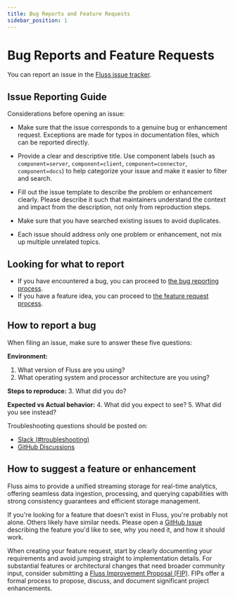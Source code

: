 ```yaml
---
title: Bug Reports and Feature Requests
sidebar_position: 1
---
```


# Bug Reports and Feature Requests

You can report an issue in the [Fluss issue tracker](https://github.com/apache/fluss/issues).

## Issue Reporting Guide

Considerations before opening an issue:

- Make sure that the issue corresponds to a genuine bug or enhancement request. Exceptions are made for typos in documentation files, which can be reported directly.

- Provide a clear and descriptive title. Use component labels (such as `component=server`, `component=client`, `component=connector`, `component=docs`) to help categorize your issue and make it easier to filter and search.

- Fill out the issue template to describe the problem or enhancement clearly. Please describe it such that maintainers understand the context and impact from the description, not only from reproduction steps.

- Make sure that you have searched existing issues to avoid duplicates.

- Each issue should address only one problem or enhancement, not mix up multiple unrelated topics.

## Looking for what to report

- If you have encountered a bug, you can proceed to [the bug reporting process](https://github.com/apache/fluss/issues/new?template=bug.yml).
- If you have a feature idea, you can proceed to [the feature request process](https://github.com/apache/fluss/issues/new?template=feature.yml).

## How to report a bug

When filing an issue, make sure to answer these five questions:

**Environment:**
1. What version of Fluss are you using?
2. What operating system and processor architecture are you using?

**Steps to reproduce:**
3. What did you do?

**Expected vs Actual behavior:**
4. What did you expect to see?
5. What did you see instead?

Troubleshooting questions should be posted on:
* [Slack (#troubleshooting)](https://join.slack.com/t/apache-fluss/shared_invite/zt-33wlna581-QAooAiCmnYboJS8D_JUcYw)
* [GitHub Discussions](https://github.com/apache/fluss/discussions)

## How to suggest a feature or enhancement

Fluss aims to provide a unified streaming storage for real-time analytics, offering seamless data ingestion, processing, and querying capabilities with strong consistency guarantees and efficient storage management.

If you're looking for a feature that doesn't exist in Fluss, you're probably not alone. Others likely have similar needs. Please open a [GitHub Issue](https://github.com/apache/fluss/issues/new) describing the feature you'd like to see, why you need it, and how it should work.

When creating your feature request, start by clearly documenting your requirements and avoid jumping straight to implementation details. For substantial features or architectural changes that need broader community input, consider submitting a [Fluss Improvement Proposal (FIP)](https://cwiki.apache.org/confluence/display/FLUSS/Fluss+Improvement+Proposals). FIPs offer a formal process to propose, discuss, and document significant project enhancements.

